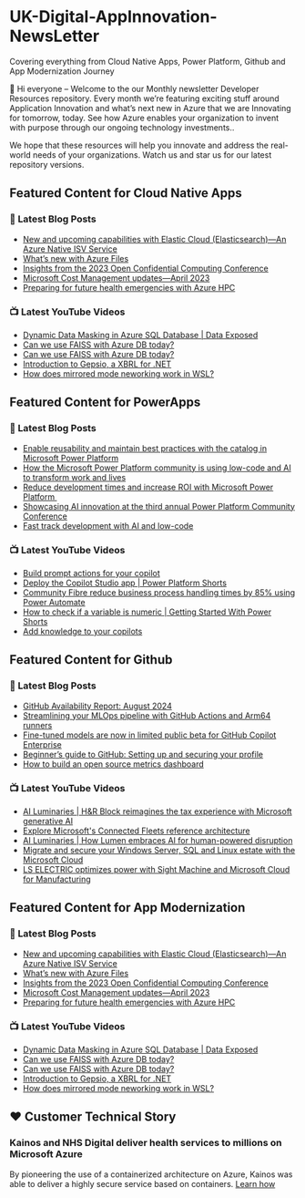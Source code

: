 # UK-Digital-AppInnovation-NewsLetter

Covering everything from Cloud Native Apps, Power Platform, Github and App Modernization Journey

👋 Hi everyone – Welcome to the our Monthly newsletter Developer Resources repository. Every month we’re featuring exciting stuff around Application Innovation and what’s next new in Azure that we are Innovating for tomorrow, today. See how Azure enables your organization to invent with purpose through our ongoing technology investments..


We hope that these resources will help you innovate and address the real-world needs of your organizations. Watch us and star us for our latest repository versions.

## Featured Content for Cloud Native Apps


### 📝 Latest Blog Posts

    
<!-- BLOGCNA:START -->
- [New and upcoming capabilities with Elastic Cloud (Elasticsearch)—An Azure Native ISV Service](https://azure.microsoft.com/blog/new-and-upcoming-capabilities-with-elastic-cloud-elasticsearch-an-azure-native-isv-service/)
- [What’s new with Azure Files](https://azure.microsoft.com/blog/what-s-new-with-azure-files/)
- [Insights from the 2023 Open Confidential Computing Conference](https://azure.microsoft.com/blog/insights-from-the-2023-open-confidential-computing-conference/)
- [Microsoft Cost Management updates—April 2023](https://azure.microsoft.com/blog/microsoft-cost-management-updates-april-2023/)
- [Preparing for future health emergencies with Azure HPC ](https://azure.microsoft.com/blog/preparing-for-future-health-emergencies-with-azure-hpc/)
<!-- BLOGCNA:END -->

### 📺 Latest YouTube Videos

 
<!-- YOUTUBECNA:START -->
- [Dynamic Data Masking in Azure SQL Database | Data Exposed](https://www.youtube.com/watch?v=NiAg0sGsGtw)
- [Can we use FAISS with Azure DB today?](https://www.youtube.com/watch?v=LkeGWbJwWBY)
- [Can we use FAISS with Azure DB today?](https://www.youtube.com/watch?v=4vZ5nC5vcjs)
- [Introduction to Gepsio, a XBRL for .NET](https://www.youtube.com/watch?v=DywUBF7X2BY)
- [How does mirrored mode neworking work in WSL?](https://www.youtube.com/watch?v=bvW_2rXCOQw)
<!-- YOUTUBECNA:END -->

##  Featured Content for PowerApps
### 📝 Latest Blog Posts
<!-- BLOGPOWER:START -->
- [Enable reusability and maintain best practices with the catalog in Microsoft Power Platform](https://www.microsoft.com/en-us/power-platform/blog/2024/09/11/enable-reusability-and-maintain-best-practices-with-the-catalog-in-microsoft-power-platform/)
- [How the Microsoft Power Platform community is using low-code and AI to transform work and lives](https://www.microsoft.com/en-us/power-platform/blog/2024/09/10/how-the-microsoft-power-platform-community-is-using-low-code-and-ai-to-transform-work-and-lives/)
- [Reduce development times and increase ROI with Microsoft Power Platform ](https://www.microsoft.com/en-us/power-platform/blog/2024/09/03/reduce-development-times-and-increase-roi-with-microsoft-power-platform/)
- [Showcasing AI innovation at the third annual Power Platform Community Conference](https://www.microsoft.com/en-us/power-platform/blog/2024/08/12/showcasing-ai-innovation-at-the-third-annual-power-platform-community-conference/)
- [Fast track development with AI and low-code](https://www.microsoft.com/en-us/power-platform/blog/2024/08/06/fast-track-development-with-ai-and-low-code/)
<!-- BLOGPOWER:END -->
 ### 📺 Latest YouTube Videos
    
<!-- YOUTUBEPOWER:START -->
- [Build prompt actions for your copilot](https://www.youtube.com/watch?v=AVttCtUJhfQ)
- [Deploy the Copilot Studio app | Power Platform Shorts](https://www.youtube.com/watch?v=jYKenDH6XSg)
- [Community Fibre reduce business process handling times by 85% using Power Automate](https://www.youtube.com/watch?v=9ZZb01b18WQ)
- [How to check if a variable is numeric | Getting Started With Power Shorts](https://www.youtube.com/watch?v=2yvww3oob9g)
- [Add knowledge to your copilots](https://www.youtube.com/watch?v=DKd5sb-iikE)
<!-- YOUTUBEPOWER:END -->

##  Featured Content for Github
### 📝 Latest Blog Posts
<!-- BLOGGITHUB:START -->
- [GitHub Availability Report: August 2024](https://github.blog/news-insights/company-news/github-availability-report-august-2024/)
- [Streamlining your MLOps pipeline with GitHub Actions and Arm64 runners](https://github.blog/enterprise-software/ci-cd/streamlining-your-mlops-pipeline-with-github-actions-and-arm64-runners/)
- [Fine-tuned models are now in limited public beta for GitHub Copilot Enterprise](https://github.blog/news-insights/product-news/fine-tuned-models-are-now-in-limited-public-beta-for-github-copilot-enterprise/)
- [Beginner’s guide to GitHub: Setting up and securing your profile](https://github.blog/developer-skills/github/beginners-guide-to-github-setting-up-and-securing-your-profile/)
- [How to build an open source metrics dashboard](https://github.blog/open-source/maintainers/how-to-build-an-open-source-metrics-dashboard/)
<!-- BLOGGITHUB:END -->
### 📺 Latest YouTube Videos
<!-- YOUTUBEGITHUB:START -->
- [AI Luminaries | H&amp;R Block reimagines the tax experience with Microsoft generative AI](https://www.youtube.com/watch?v=Qc9bIoOc1Ps)
- [Explore Microsoft&#39;s Connected Fleets reference architecture](https://www.youtube.com/watch?v=EdVX9IEk2DI)
- [AI Luminaries | How Lumen embraces AI for human-powered disruption](https://www.youtube.com/watch?v=AHCH4eVZrp8)
- [Migrate and secure your Windows Server, SQL and Linux estate with the Microsoft Cloud](https://www.youtube.com/watch?v=3cs5WTB1cHQ)
- [LS ELECTRIC optimizes power with Sight Machine and Microsoft Cloud for Manufacturing](https://www.youtube.com/watch?v=AtwO3wILvRc)
<!-- YOUTUBEGITHUB:END -->
##  Featured Content for App Modernization
### 📝 Latest Blog Posts
<!-- BLOGAPPMOD:START -->
- [New and upcoming capabilities with Elastic Cloud (Elasticsearch)—An Azure Native ISV Service](https://azure.microsoft.com/blog/new-and-upcoming-capabilities-with-elastic-cloud-elasticsearch-an-azure-native-isv-service/)
- [What’s new with Azure Files](https://azure.microsoft.com/blog/what-s-new-with-azure-files/)
- [Insights from the 2023 Open Confidential Computing Conference](https://azure.microsoft.com/blog/insights-from-the-2023-open-confidential-computing-conference/)
- [Microsoft Cost Management updates—April 2023](https://azure.microsoft.com/blog/microsoft-cost-management-updates-april-2023/)
- [Preparing for future health emergencies with Azure HPC ](https://azure.microsoft.com/blog/preparing-for-future-health-emergencies-with-azure-hpc/)
<!-- BLOGAPPMOD:END -->
### 📺 Latest YouTube Videos
<!-- YOUTUBEAPPMOD:START -->
- [Dynamic Data Masking in Azure SQL Database | Data Exposed](https://www.youtube.com/watch?v=NiAg0sGsGtw)
- [Can we use FAISS with Azure DB today?](https://www.youtube.com/watch?v=LkeGWbJwWBY)
- [Can we use FAISS with Azure DB today?](https://www.youtube.com/watch?v=4vZ5nC5vcjs)
- [Introduction to Gepsio, a XBRL for .NET](https://www.youtube.com/watch?v=DywUBF7X2BY)
- [How does mirrored mode neworking work in WSL?](https://www.youtube.com/watch?v=bvW_2rXCOQw)
<!-- YOUTUBEAPPMOD:END -->


## ♥️ Customer Technical Story 

### Kainos and NHS Digital deliver health services to millions on Microsoft Azure

By pioneering the use of a containerized architecture on Azure, Kainos was able to deliver a highly secure service based on containers. [Learn how](https://customers.microsoft.com/en-us/story/1368348549535774520-kainos-and-nhs-digital-deliver-health-services-to-millions-on-microsoft-azure)

